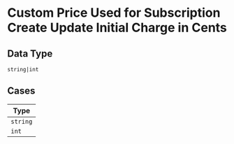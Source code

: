 
# Custom Price Used for Subscription Create Update Initial Charge in Cents

## Data Type

`string|int`

## Cases

| Type |
|  --- |
| `string` |
| `int` |

